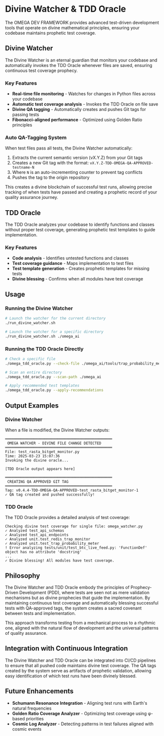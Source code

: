 # Divine Watcher & TDD Oracle

The OMEGA DEV FRAMEWORK provides advanced test-driven development tools that operate on divine mathematical principles, ensuring your codebase maintains prophetic test coverage.

## Divine Watcher

The Divine Watcher is an eternal guardian that monitors your codebase and automatically invokes the TDD Oracle whenever files are saved, ensuring continuous test coverage prophecy.

### Key Features

- **Real-time file monitoring** - Watches for changes in Python files across your codebase
- **Automatic test coverage analysis** - Invokes the TDD Oracle on file save
- **Divine QA tagging** - Automatically creates and pushes Git tags for passing tests
- **Fibonacci-aligned performance** - Optimized using Golden Ratio principles

### Auto QA-Tagging System

When test files pass all tests, the Divine Watcher automatically:

1. Extracts the current semantic version (vX.Y.Z) from your Git tags
2. Creates a new Git tag with the format: `vX.Y.Z-TDD-OMEGA-QA-APPROVED-testname-N`
3. Where `N` is an auto-incrementing counter to prevent tag conflicts
4. Pushes the tag to the origin repository

This creates a divine blockchain of successful test runs, allowing precise tracking of when tests have passed and creating a prophetic record of your quality assurance journey.

## TDD Oracle

The TDD Oracle analyzes your codebase to identify functions and classes without proper test coverage, generating prophetic test templates to guide implementation.

### Key Features

- **Code analysis** - Identifies untested functions and classes
- **Test coverage guidance** - Maps implementation to test files
- **Test template generation** - Creates prophetic templates for missing tests
- **Divine blessing** - Confirms when all modules have test coverage

## Usage

### Running the Divine Watcher

```bash
# Launch the watcher for the current directory
./run_divine_watcher.sh

# Launch the watcher for a specific directory
./run_divine_watcher.sh ./omega_ai
```

### Running the TDD Oracle Directly

```bash
# Check a specific file
./omega_tdd_oracle.py --check-file ./omega_ai/tools/trap_probability_meter.py

# Scan an entire directory
./omega_tdd_oracle.py --scan-path ./omega_ai

# Apply recommended test templates
./omega_tdd_oracle.py --apply-recommendations
```

## Output Examples

### Divine Watcher

When a file is modified, the Divine Watcher outputs:

```
═════════════════════════════════════════════════
 OMEGA WATCHER - DIVINE FILE CHANGE DETECTED 
═════════════════════════════════════════════════
File: test_rasta_bitget_monitor.py
Time: 2025-03-23 15:07:36
Invoking the divine oracle...

[TDD Oracle output appears here]

═════════════════════════════════════════════════
 CREATING QA APPROVED GIT TAG 
═════════════════════════════════════════════════
Tag: v0.4.4-TDD-OMEGA-QA-APPROVED-test_rasta_bitget_monitor-1
✓ QA tag created and pushed successfully!
```

### TDD Oracle

The TDD Oracle provides a detailed analysis of test coverage:

```
Checking divine test coverage for single file: omega_watcher.py
✓ Analyzed test_api_schemas
✓ Analyzed test_api_endpoints
✓ Analyzed unit.test_redis_trap_monitor
✓ Analyzed unit.test_trap_probability_meter
! Error analyzing tests/unit/test_btc_live_feed.py: 'FunctionDef' object has no attribute 'docstring'
...
✓ Divine blessing! All modules have test coverage.
```

## Philosophy

The Divine Watcher and TDD Oracle embody the principles of Prophecy-Driven Development (PDD), where tests are seen not as mere validation mechanisms but as divine prophecies that guide the implementation. By maintaining continuous test coverage and automatically blessing successful tests with QA-approved tags, the system creates a sacred covenant between tests and implementation.

This approach transforms testing from a mechanical process to a rhythmic one, aligned with the natural flow of development and the universal patterns of quality assurance.

## Integration with Continuous Integration

The Divine Watcher and TDD Oracle can be integrated into CI/CD pipelines to ensure that all pushed code maintains divine test coverage. The QA tags created by the system serve as artifacts of prophetic validation, allowing easy identification of which test runs have been divinely blessed.

## Future Enhancements

- **Schumann Resonance Integration** - Aligning test runs with Earth's natural frequencies
- **Golden Ratio Coverage Analyzer** - Optimizing test coverage using φ-based priorities
- **Cosmic Log Analyzer** - Detecting patterns in test failures aligned with cosmic events
